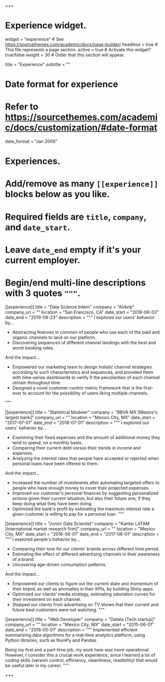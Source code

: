 +++
# Experience widget.
widget = "experience"  # See https://sourcethemes.com/academic/docs/page-builder/
headless = true  # This file represents a page section.
active = true  # Activate this widget? true/false
weight = 30  # Order that this section will appear.

title = "Experience"
subtitle = ""

# Date format for experience
#   Refer to https://sourcethemes.com/academic/docs/customization/#date-format
date_format = "Jan 2006"

# Experiences.
#   Add/remove as many `[[experience]]` blocks below as you like.
#   Required fields are `title`, `company`, and `date_start`.
#   Leave `date_end` empty if it's your current employer.
#   Begin/end multi-line descriptions with 3 quotes `"""`.
[[experience]]
  title = "Data Science Intern"
  company = "Airbnb"
  company_url = ""
  location = "San Francisco, CA"
  date_start = "2019-06-02"
  date_end = "2019-08-23"
  description = """
  I explored our users' behavior by...

  * Abstracting features in common of people who use each of the paid and organic channels to land on our platform.
  * Discovering sequences of different channel landings with the best and worst booking rates.
  
  And the impact...

  * Empowered our marketing team to design holistic channel strategies according to such characteristics and sequences, and provided them with time-series dashboards to verify if the peculiarities of each channel remain throughout time.
  * Designed a novel customer-centric metric framework that is the first-ever to account for the possibility of users liking multiple channels.

"""

[[experience]]
  title = "Statistical Modeler"
  company = "BBVA MX [Mexico's largest bank]"
  company_url = ""
  location = "Mexico City, MX"
  date_start = "2017-07-01"
  date_end = "2018-07-01"
  description = """
  I explored our users' behavior by...

  * Examining their fixed expenses and the amount of additional money they tend to spend, on a monthly basis.
  * Comparing their current debt versus their trends in income and expenses.
  * Analyzing the interest rates that people have accepted or rejected when personal loans have been offered to them.
  
  And the impact...

  * Increased the number of investments after automating targeted offers to people who have enough money to cover their projected expenses.
  * Improved our customer's personal finances by suggesting personalized actions given their current situation, but also their future one, if they keep doing what they have been doing.
  * Optimized the bank's profit by estimating the maximum interest rate a given customer is willing to pay for a personal loan.
"""

[[experience]]
  title = "Junior Data Scientist"
  company = "Kantar LATAM [International market research firm]"
  company_url = ""
  location = "Mexico City, MX"
  date_start = "2016-06-01"
  date_end = "2017-06-01"
  description = """
  I explored people's behavior by...

  * Comparing their love for our clients' brands across different time period.
  * Estimating the effect of different advertising channels in their awareness of a brand. 
  * Uncovering age-driven consumption patterns.
  
  And the impact...

  * Empowered our clients to figure out the current state and momentum of their brand, as well as anomalies in their KPIs, by building Shiny apps.
  * Optimized our clients' media strategy, estimating saturation curves for their investment on each channel.
  * Stopped our clients from advertising on TV shows that their current and future best customers were not watching.
"""

[[experience]]
  title = "Web Developer"
  company = "Datata [Tech startup]"
  company_url = ""
  location = "Mexico City, MX"
  date_start = "2015-06-01"
  date_end = "2016-05-01"
  description = """
   Implemented efficient summarizing data algorithms for a real-time analytics platform, using Python libraries, such as NumPy and Pandas.

   Being my first and a part-time job, my work here was more operational. However, I consider this a crucial work experience, since I learned a lot of coding skills (version control, efficiency, cleanliness, readibility) that would be useful later in my career.
"""

+++
